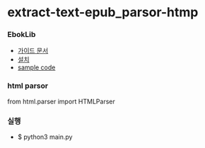 # extract-text-epub_parsor-htmp

### EbokLib ###
- [가이드 문서](http://docs.sourcefabric.org/projects/ebooklib/en/latest/tutorial.html#reading-epub)
- [설치](https://pypi.org/project/EbookLib/)
- [sample code](https://github.com/aerkalov/ebooklib/blob/master/samples/06_parse/parse.py)

### html parsor ###
from html.parser import HTMLParser

### 실행 ###
- $ python3 main.py
